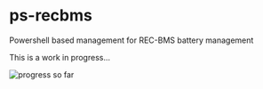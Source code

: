 # ps-recbms
Powershell based management for REC-BMS battery management

This is a work in progress...

![progress so far](https://raw.githubusercontent.com/aaronsb/ps-recbms/master/recbms.gif)
